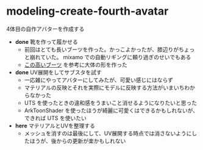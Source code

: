 # modeling-create-fourth-avatar

4体目の自作アバターを作成する

- __done__ 靴を作って履かせる
    - 前回はとても長いブーツを作った。かっこよかったが、膝辺りがちょっと崩れていた。 mixamo での自動リギングに頼り過ぎのせいでもある
    - [この高いブーツ](http://shop.wescojapan.com/?pid=137984095) を参考に大体の形を作った
- __done__ UV展開をしてサブスタを試す
    - 一応雑にやってアバターにしてみたが、可愛い感じにはならず
    - マテリアルの反映とそれを実際にモデルに反映する方法がいまいちわからなかった
    - UTS を使ったときの違和感をうまいこと消せるようになりたいと思った
    - ArkToonShader を使ったほうが綺麗に可愛くはできるかもしれないが、できれば UTS を使いたい
- __here__ マテリアルとUVを整理する
    - メッシュを消すのは最後にして、UV展開する時点では消さないようにしたほうが、後からの更新が楽かもしれない
